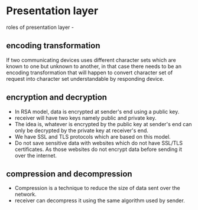 # Presentation layer
roles of presentation layer -

## encoding transformation
If two communicating devices uses different character sets which are known to one but unknown to another, in that case there needs to be an encoding transformation that will happen to convert character set of request into character set understandable by responding device.

## encryption and decryption
- In RSA model, data is encrypted at sender's end using a public key.
- receiver will have two keys namely public and private key.
- The idea is, whatever is encrypted by the public key at sender's end can only be decrypted by the private key at receiver's end.
- We have SSL and TLS protocols which are based on this model.
- Do not save sensitive data with websites which do not have SSL/TLS certificates. As those websites do not encrypt data before sending it over the internet.

## compression and decompression
- Compression is a technique to reduce the size of data sent over the network.
- receiver can decompress it using the same algorithm used by sender.

